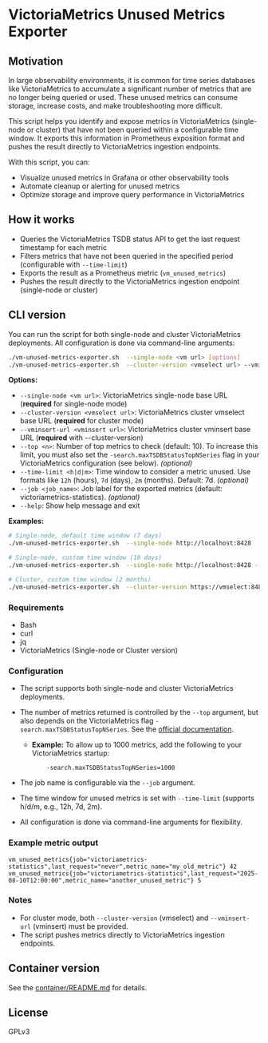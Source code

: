 
# VictoriaMetrics Unused Metrics Exporter

## Motivation

In large observability environments, it is common for time series databases like VictoriaMetrics to accumulate a significant number of metrics that are no longer being queried or used. These unused metrics can consume storage, increase costs, and make troubleshooting more difficult.

This script helps you identify and expose metrics in VictoriaMetrics (single-node or cluster) that have not been queried within a configurable time window. It exports this information in Prometheus exposition format and pushes the result directly to VictoriaMetrics ingestion endpoints.

With this script, you can:

- Visualize unused metrics in Grafana or other observability tools
- Automate cleanup or alerting for unused metrics
- Optimize storage and improve query performance in VictoriaMetrics

## How it works

- Queries the VictoriaMetrics TSDB status API to get the last request timestamp for each metric
- Filters metrics that have not been queried in the specified period (configurable with `--time-limit`)
- Exports the result as a Prometheus metric (`vm_unused_metrics`)
- Pushes the result directly to the VictoriaMetrics ingestion endpoint (single-node or cluster)

## CLI version

You can run the script for both single-node and cluster VictoriaMetrics deployments. All configuration is done via command-line arguments:

```bash
./vm-unused-metrics-exporter.sh  --single-node <vm url> [options]
./vm-unused-metrics-exporter.sh  --cluster-version <vmselect url> --vminsert-url <vminsert url> [options]
```

**Options:**

- `--single-node <vm url>`: VictoriaMetrics single-node base URL (**required** for single-node mode)
- `--cluster-version <vmselect url>`: VictoriaMetrics cluster vmselect base URL (**required** for cluster mode)
- `--vminsert-url <vminsert url>`: VictoriaMetrics cluster vminsert base URL (**required** with --cluster-version)
- `--top <n>`: Number of top metrics to check (default: 10). To increase this limit, you must also set the `-search.maxTSDBStatusTopNSeries` flag in your VictoriaMetrics configuration (see below). *(optional)*
- `--time-limit <h|d|m>`: Time window to consider a metric unused. Use formats like `12h` (hours), `7d` (days), `2m` (months). Default: 7d. *(optional)*
- `--job <job_name>`: Job label for the exported metrics (default: victoriametrics-statistics). *(optional)*
- `--help`: Show help message and exit

**Examples:**

```sh
# Single-node, default time window (7 days)
./vm-unused-metrics-exporter.sh  --single-node http://localhost:8428

# Single-node, custom time window (10 days)
./vm-unused-metrics-exporter.sh  --single-node http://localhost:8428 --time-limit 10d

# Cluster, custom time window (2 months)
./vm-unused-metrics-exporter.sh  --cluster-version https://vmselect:8480 --vminsert-url https://vminsert:8480 --top 100 --job myjob --time-limit 2m
```

### Requirements

- Bash
- curl
- jq
- VictoriaMetrics (Single-node or Cluster version)

### Configuration

- The script supports both single-node and cluster VictoriaMetrics deployments.
- The number of metrics returned is controlled by the `--top` argument, but also depends on the VictoriaMetrics flag `-search.maxTSDBStatusTopNSeries`. See the [official documentation](https://docs.victoriametrics.com/#resource-usage-limits).
  - **Example:** To allow up to 1000 metrics, add the following to your VictoriaMetrics startup:

    ```text
        -search.maxTSDBStatusTopNSeries=1000
    ```

- The job name is configurable via the `--job` argument.
- The time window for unused metrics is set with `--time-limit` (supports h/d/m, e.g., 12h, 7d, 2m).
- All configuration is done via command-line arguments for flexibility.

### Example metric output

```text
vm_unused_metrics{job="victoriametrics-statistics",last_request="never",metric_name="my_old_metric"} 42
vm_unused_metrics{job="victoriametrics-statistics",last_request="2025-08-10T12:00:00",metric_name="another_unused_metric"} 5
```

### Notes

- For cluster mode, both `--cluster-version` (vmselect) and `--vminsert-url` (vminsert) must be provided.
- The script pushes metrics directly to VictoriaMetrics ingestion endpoints.

## Container version

See the [container/README.md](container/README.md) for details.

## License

GPLv3
